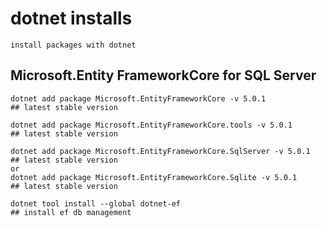# dotnet installs

    install packages with dotnet
    
## Microsoft.Entity FrameworkCore for SQL Server

    dotnet add package Microsoft.EntityFrameworkCore -v 5.0.1                                       ## latest stable version

    dotnet add package Microsoft.EntityFrameworkCore.tools -v 5.0.1                                 ## latest stable version

    dotnet add package Microsoft.EntityFrameworkCore.SqlServer -v 5.0.1                             ## latest stable version
	or
	dotnet add package Microsoft.EntityFrameworkCore.Sqlite -v 5.0.1								## latest stable version
	
	dotnet tool install --global dotnet-ef															## install ef db management